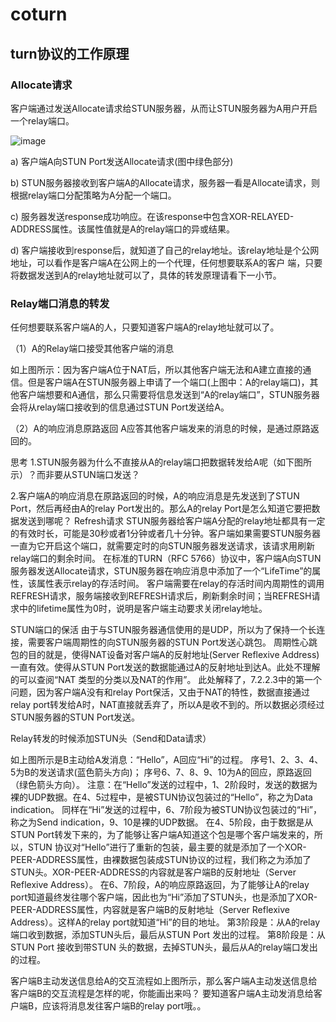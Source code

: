 # coturn

## turn协议的工作原理

### Allocate请求

客户端通过发送Allocate请求给STUN服务器，从而让STUN服务器为A用户开启一个relay端口。

![image](https://github.com/cherishman2005/rtc/assets/17688273/0e0d238d-d4e4-4f37-b95f-ff99648edc6d)

a) 客户端A向STUN Port发送Allocate请求(图中绿色部分)

b) STUN服务器接收到客户端A的Allocate请求，服务器一看是Allocate请求，则根据relay端口分配策略为A分配一个端口。

c) 服务器发送response成功响应。在该response中包含XOR-RELAYED-ADDRESS属性。该属性值就是A的relay端口的异或结果。

d) 客户端接收到response后，就知道了自己的relay地址。该relay地址是个公网地址，可以看作是客户端A在公网上的一个代理，任何想要联系A的客户 端，只要将数据发送到A的relay地址就可以了，具体的转发原理请看下一小节。

### Relay端口消息的转发

任何想要联系客户端A的人，只要知道客户端A的relay地址就可以了。

（1）A的Relay端口接受其他客户端的消息

如上图所示：因为客户端A位于NAT后，所以其他客户端无法和A建立直接的通信。但是客户端A在STUN服务器上申请了一个端口(上图中：A的relay端口)，其他客户端想要和A通信，那么只需要将信息发送到“A的relay端口”，STUN服务器会将从relay端口接收到的信息通过STUN Port发送给A。

（2）A的响应消息原路返回
A应答其他客户端发来的消息的时候，是通过原路返回的。



思考
1.STUN服务器为什么不直接从A的relay端口把数据转发给A呢（如下图所示）？而非要从STUN端口发送？

2.客户端A的响应消息在原路返回的时候，A的响应消息是先发送到了STUN Port，然后再经由A的relay Port发出的。那么A的relay Port是怎么知道它要把数据发送到哪呢？
Refresh请求
STUN服务器给客户端A分配的relay地址都具有一定的有效时长，可能是30秒或者1分钟或者几十分钟。客户端如果需要STUN服务器一直为它开启这个端口，就需要定时的向STUN服务器发送请求，该请求用刷新relay端口的剩余时间。
在标准的TURN（RFC 5766）协议中，客户端A向STUN服务器发送Allocate请求，STUN服务器在响应消息中添加了一个“LifeTime”的属性，该属性表示relay的存活时间。 客户端需要在relay的存活时间内周期性的调用REFRESH请求，服务端接收到REFRESH请求后，刷新剩余时间；当REFRESH请求中的lifetime属性为0时，说明是客户端主动要求关闭relay地址。

STUN端口的保活
由于与STUN服务器通信使用的是UDP，所以为了保持一个长连接，需要客户端周期性的向STUN服务器的STUN Port发送心跳包。
周期性心跳包的目的就是，使得NAT设备对客户端A的反射地址(Server Reflexive Address)一直有效。使得从STUN Port发送的数据能通过A的反射地址到达A。此处不理解的可以查阅“NAT 类型的分类以及NAT的作用”。
此处解释了，7.2.2.3中的第一个问题，因为客户端A没有和relay Port保活，又由于NAT的特性，数据直接通过relay port转发给A时，NAT直接就丢弃了，所以A是收不到的。所以数据必须经过STUN服务器的STUN Port发送。

Relay转发的时候添加STUN头（Send和Data请求）

如上图所示是B主动给A发消息：“Hello”，A回应“Hi”的过程。
序号1、2、3、4、5为B的发送请求(蓝色箭头方向)；
序号6、7、8、9、10为A的回应，原路返回（绿色箭头方向）。
注意：在“Hello”发送的过程中，1、2阶段时，发送的数据为裸的UDP数据。在4、5过程中，是被STUN协议包装过的“Hello”，称之为Data indication。
同样在“Hi”发送的过程中，6、7阶段为被STUN协议包装过的“Hi”，称之为Send indication，9、10是裸的UDP数据。
在4、5阶段，由于数据是从STUN Port转发下来的，为了能够让客户端A知道这个包是哪个客户端发来的，所以，STUN 协议对“Hello”进行了重新的包装，最主要的就是添加了一个XOR-PEER-ADDRESS属性，由裸数据包装成STUN协议的过程，我们称之为添加了STUN头。XOR-PEER-ADDRESS的内容就是客户端B的反射地址（Server Reflexive Address）。
在6、7阶段，A的响应原路返回，为了能够让A的relay port知道最终发往哪个客户端，因此也为“Hi”添加了STUN头，也是添加了XOR-PEER-ADDRESS属性，内容就是客户端B的反射地址（Server Reflexive Address）。这样A的relay port就知道“Hi”的目的地址。
第3阶段是：从A的relay端口收到数据，添加STUN头后，最后从STUN Port 发出的过程。
第8阶段是：从STUN Port 接收到带STUN 头的数据，去掉STUN头，最后从A的relay端口发出的过程。

客户端B主动发送信息给A的交互流程如上图所示，那么客户端A主动发送信息给客户端B的交互流程是怎样的呢，你能画出来吗？
要知道客户端A主动发消息给客户端B，应该将消息发往客户端B的relay port哦。。
